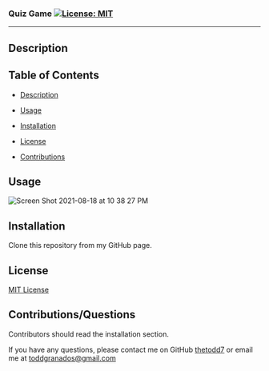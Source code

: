   ### Quiz Game [![License: MIT](https://img.shields.io/badge/License-MIT-yellow.svg)](https://opensource.org/licenses/MIT)
---

  ## Description
  
  
  ## Table of Contents
  * [Description](#Description)
  * [Usage](#Usage)
  * [Installation](#Installation)
 
  * [License](#License)
  * [Contributions](#Contributions/Questions)
  
  
 
  ## Usage
  ![Screen Shot 2021-08-18 at 10 38 27 PM](https://user-images.githubusercontent.com/85806673/129998794-98a16e7f-a9ba-490b-9f06-5fe1d51fc5ca.jpg)


  ## Installation

  Clone this repository from my GitHub page.


  ## License 

[MIT License](https://opensource.org/licenses/MIT)

  ## Contributions/Questions
  
  Contributors should read the installation section.

  If you have any questions, please contact me on GitHub [thetodd7](https://github.com/thetodd7) or email me at toddgranados@gmail.com 
